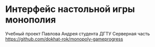 # Интерфейс настольной игры монополия
Учебный проект Павлова Андрея студента ДГТУ 
Серверная часть https://github.com/dokhat-rok/monopoly-gameprogress

